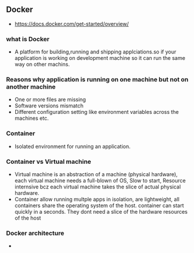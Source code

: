 ## Docker
- https://docs.docker.com/get-started/overview/

### what is Docker
- A platform for building,running and shipping applciations.so if your application is working on development machine so it can run the same way on other machins.

### Reasons why application is running on one machine but not on another machine
- One or more files are missing
- Software versions mismatch
- Different configuration setting like environment variables across the machines etc.

### Container
- Isolated environment for running an application.

### Container vs Virtual machine
- Virtual machine is an abstraction of a machine (physical hardware), each virtual machine needs a full-blown of OS, Slow to start, Resource internsive bcz each virtual machine takes the slice of actual physical hardware.
- Container allow running multple apps in isolation, are lightweight, all containers share the operating system of the host. container can start quickly in a seconds. They dont need a slice of the hardware resources of the host

### Docker architecture
- 

